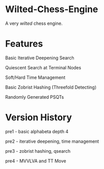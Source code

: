 # Wilted-Chess-Engine
A very *wilted* chess engine.


# Features

Basic Iterative Deepening Search

Quiescent Search at Terminal Nodes

Soft/Hard Time Management

Basic Zobrist Hashing (Threefold Detecting)

Randomly Generated PSQTs

# Version History

pre1 - basic alphabeta depth 4

pre2 - iterative deepening, time management

pre3 - zobrist hashing, qsearch

pre4 - MVVLVA and TT Move
